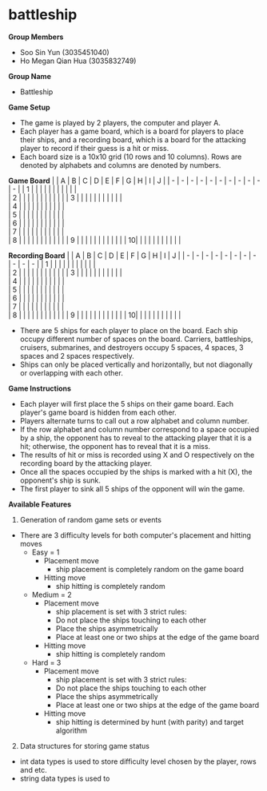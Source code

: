 # battleship

**Group Members**

- Soo Sin Yun (3035451040)
- Ho Megan Qian Hua (3035832749)

**Group Name**
- Battleship

**Game Setup**
- The game is played by 2 players, the computer and player A.
- Each player has a game board, which is a board for players to place their ships, and a recording board, which is a board for the attacking player to record if their guess is a hit or miss.
- Each board size is a 10x10 grid (10 rows and 10 columns). Rows are denoted by alphabets and columns are denoted by numbers.

**Game Board**
|   | A | B | C | D | E | F | G | H | I | J | 
| - | - | - | - | - | - | - | - | - | - | - |
| 1 |   |   |   |   |   |   |   |   |   |   |  
| 2 |   |   |   |   |   |   |   |   |   |   | 
| 3 |   |   |   |   |   |   |   |   |   |   |            
| 4 |   |   |   |   |   |   |   |   |   |   |            
| 5 |   |   |   |   |   |   |   |   |   |   |            
| 6 |   |   |   |   |   |   |   |   |   |   |            
| 7 |   |   |   |   |   |   |   |   |   |   |  
| 8 |   |   |   |   |   |   |   |   |   |   | 
| 9 |   |   |   |   |   |   |   |   |   |   | 
| 10|   |   |   |   |   |   |   |   |   |   |

**Recording Board**
|   | A | B | C | D | E | F | G | H | I | J | 
| - | - | - | - | - | - | - | - | - | - | - |
| 1 |   |   |   |   |   |   |   |   |   |   |  
| 2 |   |   |   |   |   |   |   |   |   |   | 
| 3 |   |   |   |   |   |   |   |   |   |   |            
| 4 |   |   |   |   |   |   |   |   |   |   |            
| 5 |   |   |   |   |   |   |   |   |   |   |            
| 6 |   |   |   |   |   |   |   |   |   |   |            
| 7 |   |   |   |   |   |   |   |   |   |   |  
| 8 |   |   |   |   |   |   |   |   |   |   | 
| 9 |   |   |   |   |   |   |   |   |   |   | 
| 10|   |   |   |   |   |   |   |   |   |   |
  
  
- There are 5 ships for each player to place on the board. Each ship occupy different number of spaces on the board. Carriers, battleships, cruisers, submarines, and destroyers occupy 5 spaces, 4 spaces, 3 spaces and 2 spaces respectively.
- Ships can only be placed vertically and horizontally, but not diagonally or overlapping with each other.

**Game Instructions**
- Each player will first place the 5 ships on their game board. Each player's game board is hidden from each other.
- Players alternate turns to call out a row alphabet and column number. 
- If the row alphabet and column number correspond to a space occupied by a ship, the opponent has to reveal to the attacking player that it is a hit; otherwise, the opponent has to reveal that it is a miss.
- The results of hit or miss is recorded using X and O respectively on the recording board by the attacking player.
- Once all the spaces occupied by the ships is marked with a hit (X), the opponent's ship is sunk.
- The first player to sink all 5 ships of the opponent will win the game.

**Available Features**

1. Generation of random game sets or events
- There are 3 difficulty levels for both computer's placement and hitting moves
  - Easy = 1
    - Placement move  
      -  ship placement is completely random on the game board
    - Hitting move
      -  ship hitting is completely random
  - Medium = 2
    - Placement move
      -  ship placement is set with 3 strict rules:
        -   Do not place the ships touching to each other
        -   Place the ships asymmetrically
        -   Place at least one or two ships at the edge of the game board
    - Hitting move
      -  ship hitting is completely random
  - Hard = 3
    - Placement move
      -  ship placement is set with 3 strict rules:
        -   Do not place the ships touching to each other
        -   Place the ships asymmetrically
        -   Place at least one or two ships at the edge of the game board
    - Hitting move
      -  ship hitting is determined by hunt (with parity) and target algorithm

2. Data structures for storing game status
- int data types is used to store difficulty level chosen by the player, rows and etc.
- string data types is used to 


    


